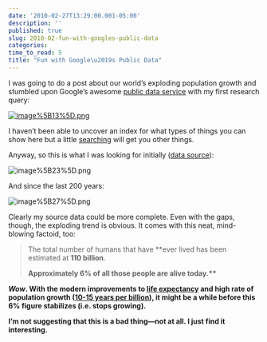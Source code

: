 ```yaml
---
date: '2010-02-27T13:29:00.001-05:00'
description: ''
published: true
slug: 2010-02-fun-with-googles-public-data
categories:
time_to_read: 5
title: "Fun with Google\u2019s Public Data"
---
```



I was going to do a post about our world’s exploding population growth and stumbled upon Google’s awesome [public data service](http://www.google.com/publicdata?ds=wb-wdi&amp;met=sp_pop_totl&amp;q=world+population#met=sp_pop_totl&amp;idim=country:USA:GBR:JPN:DEU:CAN:MEX:RUS:VNM) with my first research query:

[![image%5B13%5D.png](image%5B13%5D.png)](http://www.google.com/publicdata?ds=wb-wdi&amp;met=sp_pop_totl&amp;q=world+population#met=sp_pop_totl&amp;idim=country:USA:GBR:JPN:DEU:CAN:MEX:RUS:VNM) 

I haven’t been able to uncover an index for what types of things you can show here but a little [searching](http://www.google.com/search?q=site:http://www.google.com/publicdata+co2) will get you other things.

Anyway, so this is what I was looking for initially ([data source](http://www.vaughns-1-pagers.com/history/world-population-growth.htm)):

![image%5B23%5D.png](image%5B23%5D.png)&#160;

And since the last 200 years:

![image%5B27%5D.png](image%5B27%5D.png) 

Clearly my source data could be more complete. Even with the gaps, though, the exploding trend is obvious. It comes with this neat, mind-blowing factoid, too:
<blockquote> 

The total number of humans that have **ever lived</b> has been estimated at <b>110 billion</b>.      

<b>Approximately 6% of all those people are alive today.**
</blockquote>

*Wow*. With the modern improvements to [life expectancy](http://www.google.com/publicdata?ds=wb-wdi&amp;q=lifespan#met=sp_dyn_le00_in&amp;tdim=true) and high rate of population growth ([10-15 years per billion](http://en.wikipedia.org/wiki/File:World_population_growth_-_time_between_each_billion-person_growth.jpg)), it might be a while before this 6% figure stabilizes (i.e. stops growing). 

I’m not suggesting that this is a bad thing—not at all. I just find it interesting.